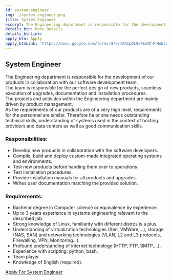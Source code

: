 ```yaml
---
id: system-engineer
img: ./system_engineer.png
title: System Engineer
excerpt: The Engineering department is responsible for the development of our products in collaboration with our software development team.
details_btn: More Details
details_btnLink:
apply_btn: Apply
apply_btnLink: "https://docs.google.com/forms/d/e/1FAIpQLSeFLnNf4hHoNJuTCfKzrcL4f8o938J0yHDjnHuk1b9rSEOqoQ/viewform"
---
```

  <h2
    class="text-3xl md:text-5xl mb-8 leading-tight text-center md:text-left blue font-bold tracking-tight"
  >
    System Engineer
  </h2>
  <p class="mb-8 pb-4 text-gray-700 text-lg md:text-xl font-normal">
  The Engineering department is responsible for the development of
  our products in collaboration with our software development
  team.<br />
  The team is responsible for the perfect design of new products,
  seamless execution of upgrades, documentation and installation
  procedures.<br />
  The projects and activities within the Engineering department
  are mainly driven by product management.<br />
  As the requirements of our products are of a very high level,
  requirements for the personnel are similar. Therefore he or she
  needs outstanding technical skills, understanding of systems
  used in the context of hosting providers and data centers as
  well as good communication skills.
  </p>
  <h3 class="mb-4 text-2xl md:text-3xl blue font-semibold">
Responsibilities:
</h3>
<ul
class="list-disc list-inside px-5 text-base md:text-lg mb-10 py-2 border-l-2 border-blue-500"
>
<li>
  Develop new products in collaboration with the software
  developers.
</li>
<li>
  Compile, build and deploy custom-made integrated operating systems
  and environments.
</li>
<li>Test new products before handing them over to operations</li>
<li>Test installation procedures.</li>
<li>Provide installation manuals for all products and upgrades.</li>
<li>Writes user documentation matching the provided solution.</li>
</ul>
<h3 class="mb-4 text-2xl md:text-3xl blue font-semibold">
Requirements:
</h3>
<ul
class="list-disc list-inside px-5 text-base md:text-lg mb-10 py-2 border-l-2 border-blue-500"
>
<li>
  Bachelor degree in Computer science or equivalence by experience.
</li>
<li>
  Up to 3 years experience in systems engineering relevant to the
  described job.
</li>
<li>
  Strong knowledge of Linux, familiarity with different distros is a
  plus.
</li>
<li>
  Understanding of virtualization technologies (Xen, VMWare,...),
  storage (NAS, SAN) and networking technologies (VLAN, L2 and L3
  protocols, Firewalling, VPN, Monitoring...).
</li>
<li>
  Profound understanding of internet technology (HTTP, FTP,
  SMTP,...).
</li>
<li>Experience with scripting: python, bash.</li>
<li>Team player.</li>
<li>Knowledge of English (required).</li>
</ul>

<div class="my-10">
<a
  class="inline w-full py-3 px-5 leading-none text-center text-white bg-blue-500 hover:bg-blue-600 font-semibold rounded shadow"
  href="https://docs.google.com/forms/d/e/1FAIpQLSeFLnNf4hHoNJuTCfKzrcL4f8o938J0yHDjnHuk1b9rSEOqoQ/viewform"
  target="_blank"
  >Apply For System Engineer
</a>
</div>
<!-- <p class="mb-12 text-lg md:text-xl font-normal">Feel free to apply with a cover letter and CV to <a
class="font-bold blue" href="mailto:careers@codescalers.com">careers@codescalers.com</a></p> -->

